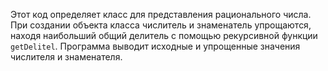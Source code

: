 Этот код определяет класс для представления рационального числа. При создании объекта класса числитель и знаменатель упрощаются, находя наибольший общий делитель с помощью рекурсивной функции `getDelitel`. Программа выводит исходные и упрощенные значения числителя и знаменателя.
